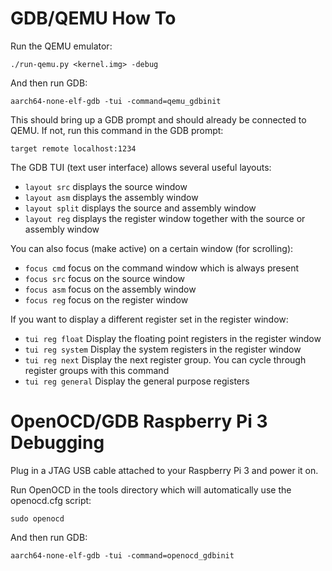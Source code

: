 # GDB/QEMU How To

Run the QEMU emulator:

`./run-qemu.py <kernel.img> -debug`

And then run GDB:

`aarch64-none-elf-gdb -tui -command=qemu_gdbinit`

This should bring up a GDB prompt and should already be connected to QEMU. If not, run this command in the GDB prompt:

`target remote localhost:1234`

The GDB TUI (text user interface) allows several useful layouts:
* `layout src` displays the source window
* `layout asm` displays the assembly window
* `layout split` displays the source and assembly window
* `layout reg` displays the register window together with the source or assembly window

You can also focus (make active) on a certain window (for scrolling):
* `focus cmd` focus on the command window which is always present
* `focus src` focus on the source window
* `focus asm` focus on the assembly window
* `focus reg` focus on the register window

If you want to display a different register set in the register window:
* `tui reg float` Display the floating point registers in the register window
* `tui reg system` Display the system registers in the register window
* `tui reg next` Display the next register group. You can cycle through register groups with this command
* `tui reg general` Display the general purpose registers

# OpenOCD/GDB Raspberry Pi 3 Debugging

Plug in a JTAG USB cable attached to your Raspberry Pi 3 and power it on.

Run OpenOCD in the tools directory which will automatically use the openocd.cfg script:

`sudo openocd`

And then run GDB:

`aarch64-none-elf-gdb -tui -command=openocd_gdbinit`
